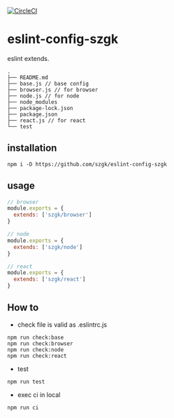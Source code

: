 [![CircleCI](https://circleci.com/gh/szgk/eslint-config-szgk.svg?style=svg)](https://circleci.com/gh/szgk/eslint-config-szgk)

# eslint-config-szgk
eslint extends.

```
.
├── README.md
├── base.js // base config
├── browser.js // for browser
├── node.js // for node
├── node_modules
├── package-lock.json
├── package.json
├── react.js // for react
└── test
```

## installation
```
npm i -D https://github.com/szgk/eslint-config-szgk
```

## usage
```js
// browser
module.exports = {
  extends: ['szgk/browser']
}

// node
module.exports = {
  extends: ['szgk/node']
}

// react
module.exports = {
  extends: ['szgk/react']
}
```

## How to

- check file is valid as .eslintrc.js
```
npm run check:base
npm run check:browser
npm run check:node
npm run check:react
```

- test
```
npm run test
```

- exec ci in local
```
npm run ci
```
